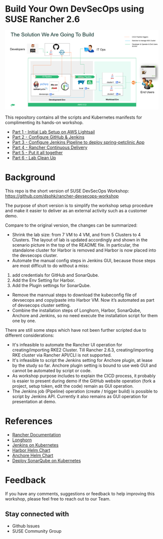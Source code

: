 # Build Your Own DevSecOps using SUSE Rancher 2.6

![SUSE Rancher - DevSecOps Scenario](./docs/overview.png)


This repository contains all the scripts and Kubernetes manifests for complimenting its hands-on workshop.

* [Part 1 - Initial Lab Setup on AWS Lightsail](./docs/part-1.md)
* [Part 2 - Configure GitHub & Jenkins](./docs/part-2.md)
* [Part 3 - Configure Jenkins Pipeline to deploy spring-petclinic App](./docs/part-3.md)
* [Part 4 - Rancher Continuous Delivery](./docs/part-4.md)
* [Part 5 - Put it all together](./docs/part-5.md)
* [Part 6 - Lab Clean Up](./docs/part-6.md)


# Background

This repo is the short version of SUSE DevSecOps Workshop:
https://github.com/dsohk/rancher-devsecops-workshop

The purpose of short version is to simplify the workshop setup procedure and make it easier to deliver as an external activity such as a customer demo. 

Compare to the original version, the changes can be summarized:

- Shrink the lab size:
from 7 VM to 4 VM, and from 5 Clusters to 4 Clusters. 
The layout of lab is updated accordingly and shown in the scenario picture in the top of the README file.
In particular, the standalone cluster for Harbor is removed and Harbor is now placed into the devsecops cluster.
- Automate the manual config steps in Jenkins GUI, because those steps are most difficult to do without a miss:
1. add credentials for GitHub and SonarQube.
2. Add the Env Setting for Harbor.
3. Add the Plugin settings for SonarQube.
- Remove the mannual steps to download the kubeconfig file of devsecops and copy/paste into Harbor VM. Now it’s automated as part of devsecops cluster setting.
- Combine the installation steps of Longhorn, Harbor, SonarQube, Anchore and Jenkins, so no need execute the installation script for them one by one.

There are still some steps which have not been further scripted due to different considerations:

- It's infeasible to automate the Rancher UI operation for creating/importing RKE2 Cluster.
Till Rancher 2.6.3, creating/importing RKE cluster via Rancher API/CLI is not supported.
- It's infeasible to script the Jenkins setting for Anchore plugin, at lease by the study so far.
Anchore plugin setting is bound to use web GUI and cannot be automated by script or code.
- As workshop purpose includes to explain the CICD process, it probably is esaier to present during demo if the GitHub website operation (fork a project, setup token, edit the code) remain as GUI operation.
- The Jenkins job (Pipeline) operation (create / trigger build) is possible to script by Jenkins API. Currently it also remains as GUI operation for presentation at demo.


# References

* [Rancher Documentation](https://rancher.com/docs/)
* [Longhorn](https://longhorn.io/docs/1.1.1/)
* [Jenkins on Kubernetes](https://www.jenkins.io/doc/book/installing/kubernetes/)
* [Harbor Helm Chart](https://github.com/goharbor/harbor-helm)
* [Anchore Helm Chart](https://github.com/anchore/anchore-charts)
* [Deploy SonarQube on Kubernetes](https://docs.sonarqube.org/latest/setup/sonarqube-on-kubernetes/)

# Feedback

If you have any comments, suggestions or feedback to help improving this workshop, please feel free to reach out to our Team.

## Stay connected with
- Github Issues
- SUSE Community Group

